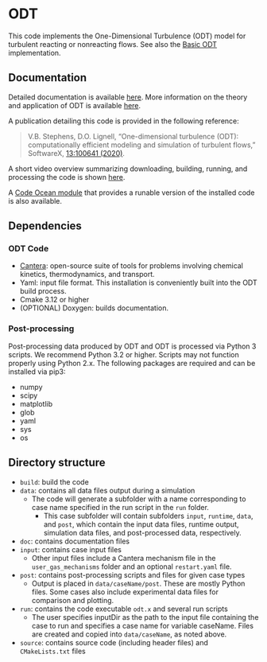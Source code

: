 # ODT ##################

This code implements the One-Dimensional Turbulence (ODT) model for turbulent reacting or
nonreacting flows. See also the [Basic ODT](https://github.com/BYUignite/basicODT) implementation.

## Documentation ########
Detailed documentation is available [here](https://ignite.byu.edu/ODT_documentation). 
More information on the theory and application of ODT is available
[here](https://odtresearch.com).

A publication detailing this code is provided in the following reference:
> V.B. Stephens, D.O. Lignell, “One-dimensional turbulence (ODT): computationally efficient modeling and simulation of turbulent flows,” SoftwareX, [13:100641 (2020)](https://www.sciencedirect.com/science/article/pii/S235271102030354X).

A short video overview summarizing downloading, building, running, and processing the code is shown [here](https://youtu.be/unsMJiDpSVY).

A [Code Ocean module](https://codeocean.com/capsule/4006133) that provides a runable version of the installed code is also available.

<!--
The following two papers discussing theory and application of the code are available. Additional papers are available [here](http://ignite.byu.edu/publications.html).
   * [D. Lignell et al., One-dimensioanl turbulence modeling for cylindrical and spherical flows: model formulation and application, Theoretical and Computational Fluid Dynamics, 32:495-520](https://ignite.byu.edu/public/Lignell_2018.pdf)
   * [D. Lignell et al., Mesh adaption for efficient multiscale implementation of one-dimensional turbulence, Theoretical and Computational Fluid Dynamics, 27:273-295 (2013)](https://ignite.byu.edu/public/ODTmethod.pdf)
-->

## Dependencies #################

### ODT Code
* [Cantera](http://cantera.org): open-source suite of tools for problems involving chemical kinetics, thermodynamics, and transport.
* Yaml: input file format. This installation is conveniently built into the ODT build process. 
* Cmake 3.12 or higher
* (OPTIONAL) Doxygen: builds documentation. 

### Post-processing #############
Post-processing data produced by ODT and ODT is processed via Python 3 scripts. We recommend Python 3.2 or higher. Scripts may not function properly using Python 2.x. The following packages are required and can be installed via pip3:
* numpy
* scipy
* matplotlib
* glob
* yaml
* sys
* os

## Directory structure ###########
* `build`: build the code
* `data`: contains all data files output during a simulation
    * The code will generate a subfolder with a name corresponding to case name specified in the run script in the `run` folder.
        * This case subfolder will contain subfolders `input`, `runtime`, `data`, and `post`, which contain the input data files, runtime output, simulation data files, and post-processed data, respectively.
* `doc`: contains documentation files
* `input`: contains case input files
    * Other input files include a Cantera mechanism file in the `user_gas_mechanisms` folder and an optional `restart.yaml` file.
* `post`: contains post-processing scripts and files for given case types
   * Output is placed in `data/caseName/post`. These are mostly Python files. Some cases also include experimental data files for comparison and plotting.
* `run`: contains the code executable `odt.x` and several run scripts 
    * The user specifies inputDir as the path to the input file containing the case to run and specifies a case name for variable caseName. Files are created and copied into `data/caseName`, as noted above.
* `source`: contains source code (including header files) and `CMakeLists.txt` files

